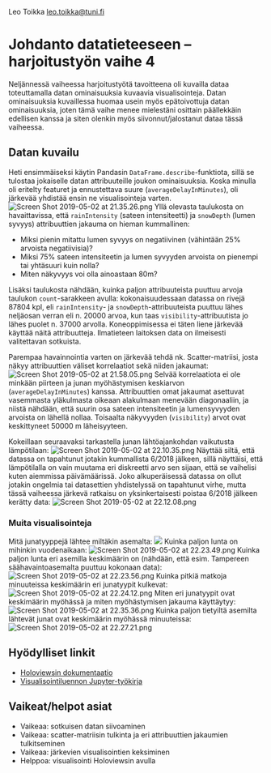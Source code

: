 Leo Toikka
leo.toikka@tuni.fi
# Johdanto datatieteeseen – harjoitustyön vaihe 4
Neljännessä vaiheessa harjoitustyötä tavoitteena oli kuvailla dataa toteuttamalla datan ominaisuuksia kuvaavia visualisointeja. Datan ominaisuuksia kuvaillessa huomaa usein myös epätoivottuja datan ominaisuuksia, joten tämä vaihe menee mielestäni osittain päällekkäin edellisen kanssa ja siten olenkin myös siivonnut/jalostanut dataa tässä vaiheessa.

## Datan kuvailu
Heti ensimmäiseksi käytin Pandasin `DataFrame.describe`-funktiota, sillä se tulostaa jokaiselle datan attribuuteille joukon ominaisuuksia. Koska minulla oli eritelty featuret ja ennustettava suure (`averageDelayInMinutes`), oli järkevää yhdistää ensin ne visualisointeja varten.
![Screen Shot 2019-05-02 at 21.35.26.png](https://www.dropbox.com/s/smxrxyx1pjl7k4q/Screen%20Shot%202019-05-02%20at%2021.35.26.png?dl=0&raw=1)
Yllä olevasta taulukosta on havaittavissa, että `rainIntensity` (sateen intensiteetti) ja `snowDepth` (lumen syvyys) attribuuttien jakauma on hieman kummallinen:
- Miksi pienin mitattu lumen syvyys on negatiivinen (vähintään 25% arvoista negatiivisia)?
- Miksi 75% sateen intensiteetin ja lumen syvyyden arvoista on pienempi tai yhtäsuuri kuin nolla?
- Miten näkyvyys voi olla ainoastaan 80m?

Lisäksi taulukosta nähdään, kuinka paljon attribuuteista puuttuu arvoja taulukon `count`-sarakkeen avulla: kokonaisuudessaan datassa on rivejä 87804 kpl, eli `rainIntensity`- ja `snowDepth`-attribuuteista puuttuu lähes neljäosan verran eli n. 20000 arvoa, kun taas `visibility`-attribuutista jo lähes puolet n. 37000 arvolla. Koneoppimisessa ei täten liene järkevää käyttää näitä attribuutteja. Ilmatieteen laitoksen data on ilmeisesti valitettavan sotkuista.

Parempaa havainnointia varten on järkevää tehdä nk. Scatter-matriisi, josta näkyy attribuuttien väliset korrelaatiot sekä niiden jakaumat:
![Screen Shot 2019-05-02 at 21.58.05.png](https://www.dropbox.com/s/7d99cngyrqhmpyh/Screen%20Shot%202019-05-02%20at%2021.58.05.png?dl=0&raw=1)
Selvää korrelaatiota ei ole minkään piirteen ja junan myöhästymisen keskiarvon (`averageDelayInMinutes`) kanssa. Attribuuttien omat jakaumat asettuvat vasemmasta yläkulmasta oikeaan alakulmaan menevään diagonaaliin, ja niistä nähdään, että suurin osa sateen intensiteetin ja lumensyvyyden arvoista on lähellä nollaa. Toisaalta näkyvyyden (`visibility`) arvot ovat keskittyneet 50000 m läheisyyteen.

Kokeillaan seuraavaksi tarkastella junan lähtöajankohdan vaikutusta lämpötilaan:
![Screen Shot 2019-05-02 at 22.10.35.png](https://www.dropbox.com/s/ff1c7u3mocs5i7b/Screen%20Shot%202019-05-02%20at%2022.10.35.png?dl=0&raw=1)
Näyttää siltä, että datassa on tapahtunut jotakin kummallista 6/2018 jälkeen, sillä näyttäisi, että lämpötilalla on vain muutama eri diskreetti arvo sen sijaan, että se vaihelisi kuten aiemmissa päivämäärissä. Joko alkuperäisessä datassa on ollut jotakin ongelmia tai datasettien yhdistelyssä on tapahtunut virhe, mutta tässä vaiheessa järkevä ratkaisu on yksinkertaisesti poistaa 6/2018 jälkeen kerätty data:
![Screen Shot 2019-05-02 at 22.12.08.png](https://www.dropbox.com/s/kgi253mhovn53uo/Screen%20Shot%202019-05-02%20at%2022.12.08.png?dl=0&raw=1)

### Muita visualisointeja
Mitä junatyyppejä lähtee miltäkin asemalta:
![](https://www.dropbox.com/s/j0wvmt08has3tp3/Screen%20Shot%202019-05-02%20at%2022.23.12.png?dl=0&raw=1)
Kuinka paljon lunta on mihinkin vuodenaikaan:
![Screen Shot 2019-05-02 at 22.23.49.png](https://www.dropbox.com/s/o7yh0es08xdrivo/Screen%20Shot%202019-05-02%20at%2022.23.49.png?dl=0&raw=1)
Kuinka paljon lunta eri asemilla keskimäärin on (nähdään, että esim. Tampereen säähavaintoasemalta puuttuu kokonaan data):
![Screen Shot 2019-05-02 at 22.23.56.png](https://www.dropbox.com/s/5yac5lc8vcj40uo/Screen%20Shot%202019-05-02%20at%2022.23.56.png?dl=0&raw=1)
Kuinka pitkiä matkoja minuuteissa keskimäärin eri junatyypit kulkevat:
![Screen Shot 2019-05-02 at 22.24.12.png](https://www.dropbox.com/s/6v22catra32i1bq/Screen%20Shot%202019-05-02%20at%2022.24.12.png?dl=0&raw=1)
Miten eri junatyypit ovat keskimäärin myöhässä ja miten myöhästymisen jakauma käyttäytyy:
![Screen Shot 2019-05-02 at 22.35.36.png](https://www.dropbox.com/s/mn2mkjz6jtdiemy/Screen%20Shot%202019-05-02%20at%2022.35.36.png?dl=0&raw=1)
Kuinka paljon tietyiltä asemilta lähtevät junat ovat keskimäärin myöhässä minuuteissa:
![Screen Shot 2019-05-02 at 22.27.21.png](https://www.dropbox.com/s/s3qmcl08pnii3h7/Screen%20Shot%202019-05-02%20at%2022.27.21.png?dl=0&raw=1)
## Hyödylliset linkit
- [Holoviewsin dokumentaatio](http://holoviews.org/getting_started/Introduction.html)
- [Visualisointiluennon Jupyter-työkirja](https://github.com/jodatut/2019/blob/master/luentokirjat/Luento%206.ipynb)

## Vaikeat/helpot asiat
- Vaikeaa: sotkuisen datan siivoaminen
- Vaikeaa: scatter-matriisin tulkinta ja eri attribuuttien jakaumien tulkitseminen
- Vaikeaa: järkevien visualisointien keksiminen
- Helppoa: visualisointi Holoviewsin avulla

